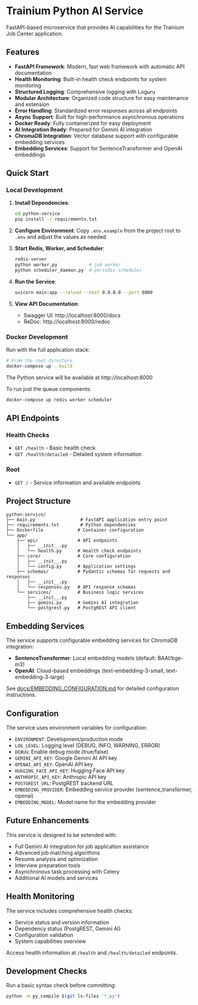 # Trainium Python AI Service

FastAPI-based microservice that provides AI capabilities for the Trainium Job Center application.

## Features

- **FastAPI Framework**: Modern, fast web framework with automatic API documentation
- **Health Monitoring**: Built-in health check endpoints for system monitoring
- **Structured Logging**: Comprehensive logging with Loguru
- **Modular Architecture**: Organized code structure for easy maintenance and extension
- **Error Handling**: Standardized error responses across all endpoints
- **Async Support**: Built for high-performance asynchronous operations
- **Docker Ready**: Fully containerized for easy deployment
- **AI Integration Ready**: Prepared for Gemini AI integration
- **ChromaDB Integration**: Vector database support with configurable embedding services
- **Embedding Services**: Support for SentenceTransformer and OpenAI embeddings

## Quick Start

### Local Development

1. **Install Dependencies**:
   ```bash
   cd python-service
   pip install -r requirements.txt
   ```

2. **Configure Environment**:
   Copy `.env.example` from the project root to `.env` and adjust the values as needed.

3. **Start Redis, Worker, and Scheduler**:
   ```bash
   redis-server
   python worker.py            # job worker
   python scheduler_daemon.py  # periodic scheduler
   ```

4. **Run the Service**:
   ```bash
   uvicorn main:app --reload --host 0.0.0.0 --port 8000
   ```

5. **View API Documentation**:
   - Swagger UI: http://localhost:8000/docs
   - ReDoc: http://localhost:8000/redoc

### Docker Development

Run with the full application stack:

```bash
# From the root directory
docker-compose up --build
```

The Python service will be available at http://localhost:8000

To run just the queue components:

```bash
docker-compose up redis worker scheduler
```

## API Endpoints

### Health Checks

- `GET /health` - Basic health check
- `GET /health/detailed` - Detailed system information

### Root

- `GET /` - Service information and available endpoints

## Project Structure

```
python-service/
├── main.py                 # FastAPI application entry point
├── requirements.txt        # Python dependencies
├── Dockerfile             # Container configuration
└── app/
    ├── api/               # API endpoints
    │   ├── __init__.py
    │   └── health.py      # Health check endpoints
    ├── core/              # Core configuration
    │   ├── __init__.py
    │   └── config.py      # Application settings
    ├── schemas/           # Pydantic schemas for requests and responses
    │   ├── __init__.py
    │   └── responses.py   # API response schemas
    └── services/          # Business logic services
        ├── __init__.py
        ├── gemini.py      # Gemini AI integration
        └── postgrest.py   # PostgREST API client
```

## Embedding Services

The service supports configurable embedding services for ChromaDB integration:

- **SentenceTransformer**: Local embedding models (default: BAAI/bge-m3)
- **OpenAI**: Cloud-based embeddings (text-embedding-3-small, text-embedding-3-large)

See [docs/EMBEDDING_CONFIGURATION.md](docs/EMBEDDING_CONFIGURATION.md) for detailed configuration instructions.

## Configuration

The service uses environment variables for configuration:

- `ENVIRONMENT`: Development/production mode
- `LOG_LEVEL`: Logging level (DEBUG, INFO, WARNING, ERROR)
- `DEBUG`: Enable debug mode (true/false)
- `GEMINI_API_KEY`: Google Gemini AI API key
- `OPENAI_API_KEY`: OpenAI API key
- `HUGGING_FACE_API_KEY`: Hugging Face API key
- `ANTHROPIC_API_KEY`: Anthropic API key
- `POSTGREST_URL`: PostgREST backend URL
- `EMBEDDING_PROVIDER`: Embedding service provider (sentence_transformer, openai)
- `EMBEDDING_MODEL`: Model name for the embedding provider

## Future Enhancements

This service is designed to be extended with:

- Full Gemini AI integration for job application assistance
- Advanced job matching algorithms
- Resume analysis and optimization
- Interview preparation tools
- Asynchronous task processing with Celery
- Additional AI models and services

## Health Monitoring

The service includes comprehensive health checks:

- Service status and version information
- Dependency status (PostgREST, Gemini AI)
- Configuration validation
- System capabilities overview

Access health information at `/health` and `/health/detailed` endpoints.
## Development Checks

Run a basic syntax check before committing:

```bash
python -m py_compile $(git ls-files '*.py')
```

